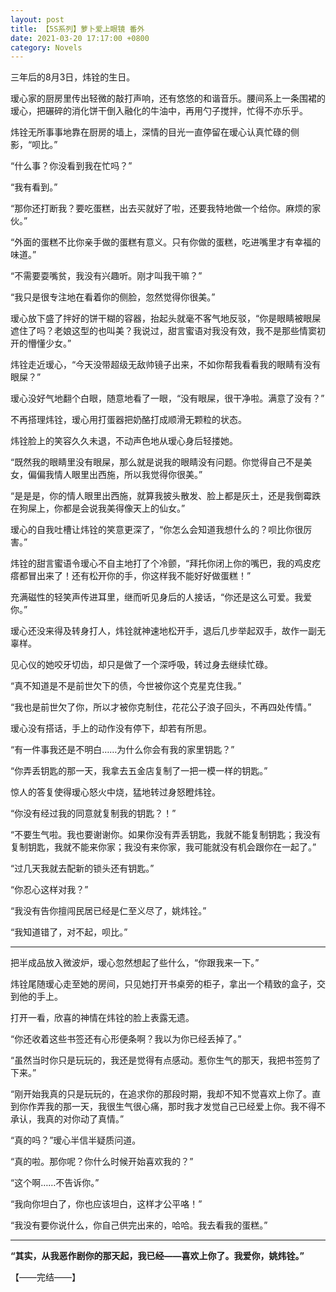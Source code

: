 ```yaml
---
layout: post
title: 【5S系列】萝卜爱上眼镜 番外
date: 2021-03-20 17:17:00 +0800
category: Novels
---
```

三年后的8月3日，炜铨的生日。

瑷心家的厨房里传出轻微的敲打声响，还有悠悠的和谐音乐。腰间系上一条围裙的瑷心，把碾碎的消化饼干倒入融化的牛油中，再用勺子搅拌，忙得不亦乐乎。

炜铨无所事事地靠在厨房的墙上，深情的目光一直停留在瑷心认真忙碌的侧影，“呗比。”

“什么事？你没看到我在忙吗？”

“我有看到。”

“那你还打断我？要吃蛋糕，出去买就好了啦，还要我特地做一个给你。麻烦的家伙。”

“外面的蛋糕不比你亲手做的蛋糕有意义。只有你做的蛋糕，吃进嘴里才有幸福的味道。”

“不需要耍嘴贫，我没有兴趣听。刚才叫我干嘛？”

“我只是很专注地在看着你的侧脸，忽然觉得你很美。”

瑷心放下盛了拌好的饼干糊的容器，抬起头就毫不客气地反驳，“你是眼睛被眼屎遮住了吗？老娘这型的也叫美？我说过，甜言蜜语对我没有效，我不是那些情窦初开的懵懂少女。”

炜铨走近瑷心，“今天没带超级无敌帅镜子出来，不如你帮我看看我的眼睛有没有眼屎？”

瑷心没好气地翻个白眼，随意地看了一眼，“没有眼屎，很干净啦。满意了没有？”

不再搭理炜铨，瑷心用打蛋器把奶酪打成顺滑无颗粒的状态。

炜铨脸上的笑容久久未退，不动声色地从瑷心身后轻搂她。

“既然我的眼睛里没有眼屎，那么就是说我的眼睛没有问题。你觉得自己不是美女，偏偏我情人眼里出西施，所以我觉得你很美。”

“是是是，你的情人眼里出西施，就算我披头散发、脸上都是灰土，还是我倒霉跌在狗屎上，你都是会说我美得像天上的仙女。”

瑷心的自我吐槽让炜铨的笑意更深了，“你怎么会知道我想什么的？呗比你很厉害。”

炜铨的甜言蜜语令瑷心不自主地打了个冷颤，“拜托你闭上你的嘴巴，我的鸡皮疙瘩都冒出来了！还有松开你的手，你这样我不能好好做蛋糕！”

充满磁性的轻笑声传进耳里，继而听见身后的人接话，“你还是这么可爱。我爱你。”

瑷心还没来得及转身打人，炜铨就神速地松开手，退后几步举起双手，故作一副无辜样。

见心仪的她咬牙切齿，却只是做了一个深呼吸，转过身去继续忙碌。

“真不知道是不是前世欠下的债，今世被你这个克星克住我。”

“我也是前世欠了你，所以才被你克制住，花花公子浪子回头，不再四处传情。”

瑷心没有搭话，手上的动作没有停下，却若有所思。

“有一件事我还是不明白……为什么你会有我的家里钥匙？”

“你弄丢钥匙的那一天，我拿去五金店复制了一把一模一样的钥匙。”

惊人的答复使得瑷心怒火中烧，猛地转过身怒瞪炜铨。

“你没有经过我的同意就复制我的钥匙？！”

“不要生气啦。我也要谢谢你。如果你没有弄丢钥匙，我就不能复制钥匙；我没有复制钥匙，我就不能来你家；我没有来你家，我可能就没有机会跟你在一起了。”

“过几天我就去配新的锁头还有钥匙。”

“你忍心这样对我？”

“我没有告你擅闯民居已经是仁至义尽了，姚炜铨。”

“我知道错了，对不起，呗比。”

----

把半成品放入微波炉，瑷心忽然想起了些什么，“你跟我来一下。”

炜铨尾随瑷心走至她的房间，只见她打开书桌旁的柜子，拿出一个精致的盒子，交到他的手上。

打开一看，欣喜的神情在炜铨的脸上表露无遗。

“你还收着这些书签还有心形便条啊？我以为你已经丢掉了。”

“虽然当时你只是玩玩的，我还是觉得有点感动。惹你生气的那天，我把书签剪了下来。”

“刚开始我真的只是玩玩的，在追求你的那段时期，我却不知不觉喜欢上你了。直到你作弄我的那一天，我很生气很心痛，那时我才发觉自己已经爱上你。我不得不承认，我真的对你动了真情。”

“真的吗？”瑷心半信半疑质问道。

“真的啦。那你呢？你什么时候开始喜欢我的？”

“这个啊……不告诉你。”

“我向你坦白了，你也应该坦白，这样才公平咯！”

“我没有要你说什么，你自己供完出来的，哈哈。我去看我的蛋糕。”

----

**“其实，从我恶作剧你的那天起，我已经——喜欢上你了。我爱你，姚炜铨。”**

【——完结——】
